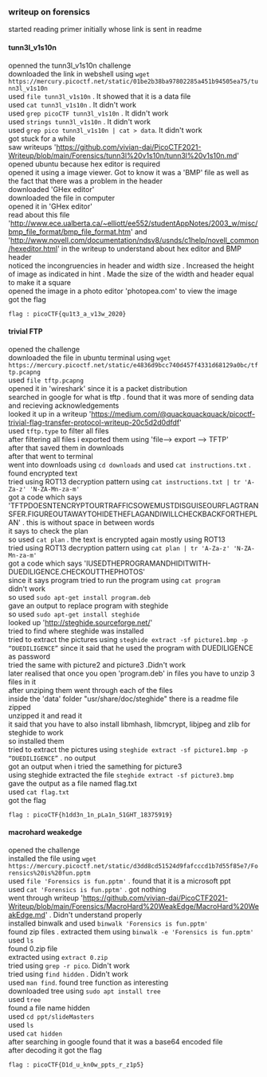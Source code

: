### writeup on forensics

started reading primer initially whose link is sent in readme

#### tunn3l_v1s10n

openned the tunn3l_v1s10n challenge    
downloaded the link in webshell using `wget https://mercury.picoctf.net/static/01be2b38ba97802285a451b94505ea75/tunn3l_v1s10n `    
used `file tunn3l_v1s10n` . It showed that it is a data file   
used `cat tunn3l_v1s10n` . It didn't work  
used `grep picoCTF tunn3l_v1s10n` . It didn't work     
used `strings tunn3l_v1s10n` . It didn't work       
used `grep pico tunn3l_v1s10n | cat > data`. It didn't work     
got stuck for a while     
saw writeups 'https://github.com/vivian-dai/PicoCTF2021-Writeup/blob/main/Forensics/tunn3l%20v1s10n/tunn3l%20v1s10n.md'   
opened ubuntu because hex editor is required   
opened it using a image viewer. Got to know it was a 'BMP' file as well as the fact that there was a problem in the header     
downloaded 'GHex editor'      
downloaded the file in computer    
opened it in 'GHex editor'   
read about this file 'http://www.ece.ualberta.ca/~elliott/ee552/studentAppNotes/2003_w/misc/bmp_file_format/bmp_file_format.htm' and 'http://www.novell.com/documentation/ndsv8/usnds/c1help/novell_common/hexeditor.html' in the writeup to understand about hex editor and BMP header   
noticed the incongruencies in header and width size . Increased the height of image as indicated in hint . Made the size of the width and header equal to make it a square     
opened the image in a photo editor 'photopea.com' to view the image   
got the flag    
```
flag : picoCTF{qu1t3_a_v13w_2020}
```

#### trivial FTP

opened the challenge     
downloaded the file in ubuntu terminal using `wget https://mercury.picoctf.net/static/e4836d9bcc740d457f4331d68129a0bc/tftp.pcapng`     
used `file tftp.pcapng`     
opened it in 'wireshark' since it is a packet distribution     
searched in google for what is tftp . found that it was more of sending data and recieving acknowledgements     
looked it up in a writeup 'https://medium.com/@quackquackquack/picoctf-trivial-flag-transfer-protocol-writeup-20c5d2d0dfdf'      
used `tftp.type` to filter all files      
after filtering all files i exported them using 'file--> export --> TFTP'     
after that saved them in downloads      
after that went to terminal     
went into downloads using `cd downloads` and used `cat instructions.txt` . found encrypted text    
tried using ROT13 decryption pattern using `cat instructions.txt | tr 'A-Za-z' 'N-ZA-Mn-za-m'`    
got a code which says 'TFTPDOESNTENCRYPTOURTRAFFICSOWEMUSTDISGUISEOURFLAGTRANSFER.FIGUREOUTAWAYTOHIDETHEFLAGANDIWILLCHECKBACKFORTHEPLAN' . this is without space in between words   
it says to check the plan    
so used `cat plan` . the text is encrypted again mostly using ROT13    
tried using ROT13 decryption pattern using `cat plan | tr 'A-Za-z' 'N-ZA-Mn-za-m'`    
got a code which says 'IUSEDTHEPROGRAMANDHIDITWITH-DUEDILIGENCE.CHECKOUTTHEPHOTOS'     
since it says program tried to run the program using `cat program`     
didn't work    
so used `sudo apt-get install program.deb`    
gave an output to replace program with steghide    
so used `sudo apt-get install steghide`     
looked up 'http://steghide.sourceforge.net/'    
tried to find where steghide was installed    
tried to extract the pictures using `steghide extract -sf picture1.bmp -p “DUEDILIGENCE”` since it said that he used the program with DUEDILIGENCE as password    
tried the same with picture2 and picture3 .Didn't work      
later realised that once you open 'program.deb' in files you have to unzip 3 files in it     
after unziping them went through each of the files      
inside the 'data' folder "usr/share/doc/steghide" there is a readme file zipped     
unzipped it and read it     
it said that you have to also install libmhash, libmcrypt, libjpeg and zlib for steghide to work    
so installed them     
tried to extract the pictures using `steghide extract -sf picture1.bmp -p “DUEDILIGENCE”` . no output    
got an output when i tried the samething for picture3    
using steghide extracted the file `steghide extract -sf picture3.bmp`    
gave the output as a file named flag.txt    
used `cat flag.txt`    
got the flag      
``` 
flag : picoCTF{h1dd3n_1n_pLa1n_51GHT_18375919}  
```

#### macrohard weakedge

opened the challenge    
installed the file using `wget https://mercury.picoctf.net/static/d3dd8cd51524d9fafcccd1b7d55f85e7/Forensics%20is%20fun.pptm`      
used `file 'Forensics is fun.pptm'` . found that it is a microsoft ppt    
used `cat 'Forensics is fun.pptm'` . got nothing     
went through writeup 'https://github.com/vivian-dai/PicoCTF2021-Writeup/blob/main/Forensics/MacroHard%20WeakEdge/MacroHard%20WeakEdge.md' . Didn't understand properly     
installed binwalk and used `binwalk 'Forensics is fun.pptm'`    
found zip files . extracted them using `binwalk -e 'Forensics is fun.pptm'`    
used `ls`     
found 0.zip file     
extracted using `extract 0.zip`     
tried using `grep -r pico`. Didn't work     
tried using `find hidden` . Didn't work     
used `man find`. found tree function as interesting    
downloaded tree using `sudo apt install tree`     
used `tree`    
found a file name hidden     
used `cd ppt/slideMasters`   
used `ls`    
used `cat hidden`   
after searching in google found that it was a base64 encoded file    
after decoding it got the flag   
```
flag : picoCTF{D1d_u_kn0w_ppts_r_z1p5}   
```


